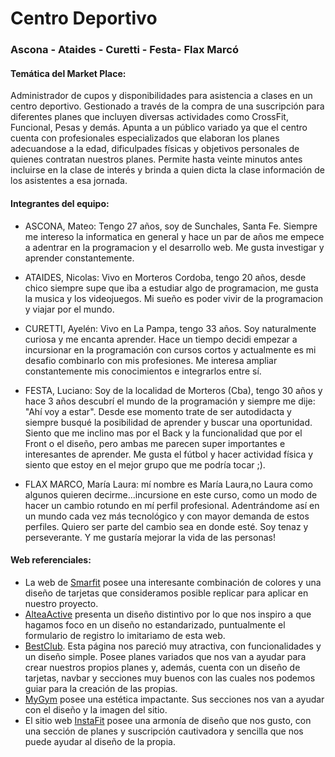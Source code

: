 #  Centro Deportivo
### Ascona - Ataides -  Curetti - Festa- Flax Marcó ###

#### Temática del Market Place:
Administrador de cupos y disponibilidades para asistencia a clases en un centro deportivo. Gestionado a través de la compra de una suscripción para diferentes planes que incluyen diversas actividades como CrossFit, Funcional, Pesas y demás. Apunta a un público variado ya que el centro cuenta con profesionales especializados que elaboran los planes adecuandose a la edad, dificulpades físicas y objetivos personales de quienes contratan nuestros planes.
Permite hasta veinte minutos antes incluirse en la clase de interés y brinda a quien dicta la clase información de los asistentes a esa jornada.

#### Integrantes del equipo:

- ASCONA, Mateo: Tengo 27 años, soy de Sunchales, Santa Fe. Siempre me intereso la informatica en general y hace un par de años me empece a adentrar en la programacion y el desarrollo web. Me gusta investigar y aprender constantemente.

- ATAIDES, Nicolas: Vivo en Morteros Cordoba, tengo 20 años, desde chico siempre supe que iba a estudiar algo de programacion, me gusta la musica y los videojuegos. Mi sueño es poder vivir de la programacion y viajar por el mundo.

- CURETTI, Ayelén: Vivo en La Pampa, tengo 33 años. Soy naturalmente curiosa y me encanta aprender. Hace un tiempo decidi empezar a incursionar en la programación con cursos cortos y actualmente es mi desafio combinarlo con mis profesiones. Me interesa ampliar constantemente mis conocimientos e  integrarlos entre sí.

- FESTA, Luciano: Soy de la localidad de Morteros (Cba), tengo 30 años y hace 3 años descubrí el mundo de la programación y siempre me dije: "Ahí voy a estar". Desde ese momento trate de ser autodidacta y siempre busqué la posibilidad de aprender y buscar una oportunidad. Siento que me inclino mas por el Back y la funcionalidad que por el Front o el diseño, pero ambas me parecen super importantes e interesantes de aprender. Me gusta el fútbol y hacer actividad física y siento que estoy en el mejor grupo que me podría tocar ;).

- FLAX MARCO, María Laura: mí nombre es María Laura,no Laura como algunos quieren decirme...incursione en este curso, como un modo de hacer un cambio rotundo en mí perfil profesional. Adentrándome así en un mundo cada vez más tecnológico y con mayor demanda de estos perfiles. Quiero ser parte del cambio sea en donde esté. Soy tenaz y perseverante. Y me gustaría mejorar la vida de las personas! 

#### Web referenciales:

- La web de [Smarfit](https://www.smartfit.com.ar/) posee una interesante combinación de colores y una diseño de tarjetas que consideramos posible replicar para aplicar en nuestro proyecto.
- [AlteaActive](https://alteaactive.com/toronto/) presenta un diseño distintivo por lo que nos inspiro a que hagamos foco en un diseño no estandarizado, puntualmente el formulario de registro lo imitariamo de esta web.
- [BestClub](https://bestclub.com.ar/). Esta página nos pareció muy atractiva, con funcionalidades y un diseño simple. Posee planes variados que nos van a ayudar para crear nuestros propios planes y, además, cuenta con un diseño de tarjetas, navbar y secciones muy buenos con las cuales nos podemos guiar para la creación de las propias. 
- [MyGym](https://www.mygym.com.ar/) posee una estética impactante. Sus secciones nos van a ayudar con el diseño y la imagen del sitio.
- El sitio web [InstaFit](https://instafit.com/) posee una armonía de diseño que nos gusto, con una sección de planes y suscripción cautivadora y sencilla que nos puede ayudar al diseño de la propia.




